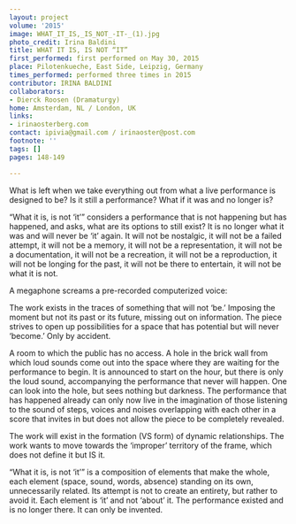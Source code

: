 ```yaml
---
layout: project
volume: '2015'
image: WHAT_IT_IS,_IS_NOT_-IT-_(1).jpg
photo_credit: Irina Baldini
title: WHAT IT IS, IS NOT “IT”
first_performed: first performed on May 30, 2015
place: Pilotenkueche, East Side, Leipzig, Germany
times_performed: performed three times in 2015
contributor: IRINA BALDINI
collaborators:
- Dierck Roosen (Dramaturgy)
home: Amsterdam, NL / London, UK
links:
- irinaosterberg.com
contact: ipivia@gmail.com / irinaoster@post.com
footnote: ''
tags: []
pages: 148-149

---
```


What is left when we take everything out from what a live performance is designed to be? Is it still a performance? What if it was and no longer is?

“What it is, is not ‘it’” considers a performance that is not happening but has happened, and asks, what are its options to still exist? It is no longer what it was and will never be ‘it’ again. It will not be nostalgic, it will not be a failed attempt, it will not be a memory, it will not be a representation, it will not be a documentation, it will not be a recreation, it will not be a reproduction, it will not be longing for the past, it will not be there to entertain, it will not be what it is not.

A megaphone screams a pre-recorded computerized voice:

The work exists in the traces of something that will not ‘be.’ Imposing the moment but not its past or its future, missing out on information. The piece strives to open up possibilities for a space that has potential but will never ‘become.’ Only by accident.

A room to which the public has no access. A hole in the brick wall from which loud sounds come out into the space where they are waiting for the performance to begin. It is announced to start on the hour, but there is only the loud sound, accompanying the performance that never will happen. One can look into the hole, but sees nothing but darkness. The performance that has happened already can only now live in the imagination of those listening to the sound of steps, voices and noises overlapping with each other in a score that invites in but does not allow the piece to be completely revealed.

The work will exist in the formation (VS form) of dynamic relationships. The work wants to move towards the ‘improper’ territory of the frame, which does not define it but IS it.

“What it is, is not ‘it’” is a composition of elements that make the whole, each element (space, sound, words, absence) standing on its own, unnecessarily related. Its attempt is not to create an entirety, but rather to avoid it. Each element is ‘it’ and not ‘about’ it. The performance existed and is no longer there. It can only be invented.
